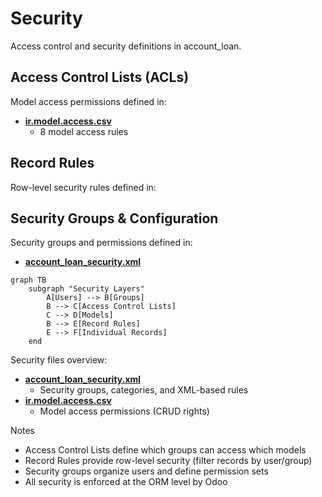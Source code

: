 # Security

Access control and security definitions in account_loan.

## Access Control Lists (ACLs)

Model access permissions defined in:
- **[ir.model.access.csv](../account_loan/security/ir.model.access.csv)**
  - 8 model access rules

## Record Rules

Row-level security rules defined in:

## Security Groups & Configuration

Security groups and permissions defined in:
- **[account_loan_security.xml](../account_loan/security/account_loan_security.xml)**

```mermaid
graph TB
    subgraph "Security Layers"
        A[Users] --> B[Groups]
        B --> C[Access Control Lists]
        C --> D[Models]
        B --> E[Record Rules]
        E --> F[Individual Records]
    end
```

Security files overview:
- **[account_loan_security.xml](../account_loan/security/account_loan_security.xml)**
  - Security groups, categories, and XML-based rules
- **[ir.model.access.csv](../account_loan/security/ir.model.access.csv)**
  - Model access permissions (CRUD rights)

Notes
- Access Control Lists define which groups can access which models
- Record Rules provide row-level security (filter records by user/group)
- Security groups organize users and define permission sets
- All security is enforced at the ORM level by Odoo
